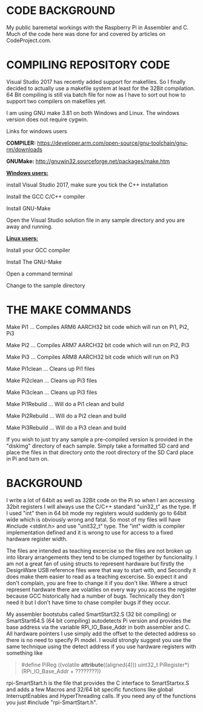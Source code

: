 # CODE BACKGROUND
My public baremetal workings with the Raspberry Pi in Assembler and C. Much of the code here was done for and covered by articles on CodeProject.com.
>

# COMPILING REPOSITORY CODE
>
Visual Studio 2017 has recently added support for makefiles. So I finally decided to actually use a makefile system at least for the 32Bit compilation. 64 Bit compiling is still via batch file for now as I have to sort out how to support two compilers on makefiles yet.
>
I am using GNU make 3.81 on both Windows and Linux. The windows version does not require cygwin.
> 
Links for windows users
>
<b>COMPILER:</b> https://developer.arm.com/open-source/gnu-toolchain/gnu-rm/downloads
>
<b>GNUMake:</b> http://gnuwin32.sourceforge.net/packages/make.htm
>
<u><b>Windows users:</b></u>
>
install Visual Studio 2017, make sure you tick the C++ installation
>
Install the GCC C/C++ compiler
>
Install GNU-Make
>
Open the Visual Studio solution file in any sample directory and you are away and running.
>
<u><b>Linux users:</b></u>
>
Install your GCC compiler
>
Install The GNU-Make
>
Open a command terminal
>
Change to the sample directory
>
>
# THE MAKE COMMANDS
>
Make Pi1  ... Compiles ARM6 AARCH32 bit code which will run on Pi1, Pi2, Pi3
>
Make Pi2  ... Compiles ARM7 AARCH32 bit code which will run on Pi2, Pi3
>
Make Pi3  ... Compiles ARM8 AARCH32 bit code which will run on Pi3
>
Make Pi1clean ... Cleans up Pi1 files
>
Make Pi2clean ... Cleans up Pi3 files
>
Make Pi3clean ... Cleans up Pi3 files
>
Make Pi1Rebuild ... Will do a Pi1 clean and build
>
Make Pi2Rebuild ... Will do a Pi2 clean and build
>
Make Pi3Rebuild ... Will do a Pi3 clean and build
>
If you wish to just try any sample a pre-compiled version is provided in the "diskimg" directory of each sample. Simply take a formatted SD card and place the files in that directory onto the root directory of the SD Card place in Pi and turn on. 
>
# BACKGROUND
>
I write a lot of 64bit as well as 32Bit code on the Pi so when I am accessing 32bit registers I will always use the C/C++ standard "uin32_t" as the type. If I used "int" then in 64 bit mode my registers would suddenly go to 64bit wide which is obviously wrong and fatal. So most of my files will have #include <stdint.h> and use "unit32_t" type. The "int" width is compiler implementation defined and it is wrong to use for access to a fixed hardware register width. 
>
The files are intended as teaching excercise so the files are not broken up into library arrangements they tend to be clumped together by funcionality. I am not a great fan of using structs to represent hardware but firstly the DesignWare USB reference files were that way to start with, and Secondly it does make them easier to read as a teaching excercise. So expect it and don't complain, you are free to change it if you don't like. Where a struct represent hardware there are volatiles on every way you access the register because GCC historically had a number of bugs. Technically they don't need it but I don't have time to chase compiler bugs if they occur.
>
My assembler bootstubs called SmartStart32.S (32 bit compiling) or SmartStart64.S (64 bit compiling) autodetects Pi version and provides the base address via the variable RPi_IO_Base_Addr in both assembler and C. All hardware pointers I use simply add the offset to the detected address so there is no need to specify Pi model. I would strongly suggest you use the same technique using the detect address if you use hardware registers with something like
>
>#define PiReg ((volatile __attribute__((aligned(4))) uint32_t PiRegister*) (RPi_IO_Base_Addr + ????????))
>
rpi-SmartStart.h is the file that provides the C interface to SmartStartxx.S and adds a few Macros and 32/64 bit specific functions like global InterruptEnables and HyperThreading calls. If you need any of the functions you just #include "rpi-SmartStart.h".
